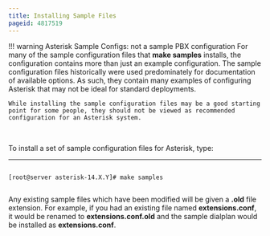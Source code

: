 ```yaml
---
title: Installing Sample Files
pageid: 4817519
---
```





!!! warning Asterisk Sample Configs: not a sample PBX configuration
    For many of the sample configuration files that **make samples** installs, the configuration contains more than just an example configuration. The sample configuration files historically were used predominately for documentation of available options. As such, they contain many examples of configuring Asterisk that may not be ideal for standard deployments.

    While installing the sample configuration files may be a good starting point for some people, they should not be viewed as recommended configuration for an Asterisk system.

      
[//]: # (end-warning)



 

To install a set of sample configuration files for Asterisk, type:




---

  
  


```

[root@server asterisk-14.X.Y]# make samples


```


Any existing sample files which have been modified will be given a **.old** file extension. For example, if you had an existing file named **extensions.conf**, it would be renamed to **extensions.conf.old** and the sample dialplan would be installed as **extensions.conf**.

 

 

 

 

 

